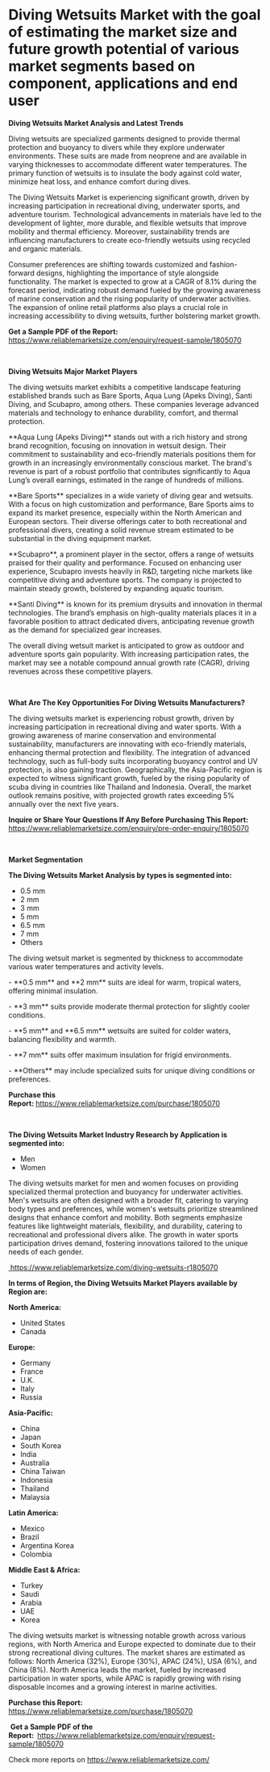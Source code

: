 <p><h1>Diving Wetsuits Market with the goal of estimating the market size and future growth potential of various market segments based on component, applications and end user</h1></p><p><strong>Diving Wetsuits Market Analysis and Latest Trends</strong></p>
<p><p>Diving wetsuits are specialized garments designed to provide thermal protection and buoyancy to divers while they explore underwater environments. These suits are made from neoprene and are available in varying thicknesses to accommodate different water temperatures. The primary function of wetsuits is to insulate the body against cold water, minimize heat loss, and enhance comfort during dives.</p><p>The Diving Wetsuits Market is experiencing significant growth, driven by increasing participation in recreational diving, underwater sports, and adventure tourism. Technological advancements in materials have led to the development of lighter, more durable, and flexible wetsuits that improve mobility and thermal efficiency. Moreover, sustainability trends are influencing manufacturers to create eco-friendly wetsuits using recycled and organic materials.</p><p>Consumer preferences are shifting towards customized and fashion-forward designs, highlighting the importance of style alongside functionality. The market is expected to grow at a CAGR of 8.1% during the forecast period, indicating robust demand fueled by the growing awareness of marine conservation and the rising popularity of underwater activities. The expansion of online retail platforms also plays a crucial role in increasing accessibility to diving wetsuits, further bolstering market growth.</p></p>
<p><strong>Get a Sample PDF of the Report:&nbsp;</strong> <a href="https://www.reliablemarketsize.com/enquiry/request-sample/1805070?utm_campaign=2453&utm_medium=2&utm_source=Github&utm_content=ia&utm_term=04042025&utm_id=diving-wetsuits">https://www.reliablemarketsize.com/enquiry/request-sample/1805070</a></p>
<p>&nbsp;</p>
<p><strong>Diving Wetsuits Major Market Players</strong></p>
<p><p>The diving wetsuits market exhibits a competitive landscape featuring established brands such as Bare Sports, Aqua Lung (Apeks Diving), Santi Diving, and Scubapro, among others. These companies leverage advanced materials and technology to enhance durability, comfort, and thermal protection.</p><p>**Aqua Lung (Apeks Diving)** stands out with a rich history and strong brand recognition, focusing on innovation in wetsuit design. Their commitment to sustainability and eco-friendly materials positions them for growth in an increasingly environmentally conscious market. The brand's revenue is part of a robust portfolio that contributes significantly to Aqua Lung’s overall earnings, estimated in the range of hundreds of millions.</p><p>**Bare Sports** specializes in a wide variety of diving gear and wetsuits. With a focus on high customization and performance, Bare Sports aims to expand its market presence, especially within the North American and European sectors. Their diverse offerings cater to both recreational and professional divers, creating a solid revenue stream estimated to be substantial in the diving equipment market.</p><p>**Scubapro**, a prominent player in the sector, offers a range of wetsuits praised for their quality and performance. Focused on enhancing user experience, Scubapro invests heavily in R&D, targeting niche markets like competitive diving and adventure sports. The company is projected to maintain steady growth, bolstered by expanding aquatic tourism.</p><p>**Santi Diving** is known for its premium drysuits and innovation in thermal technologies. The brand’s emphasis on high-quality materials places it in a favorable position to attract dedicated divers, anticipating revenue growth as the demand for specialized gear increases.</p><p>The overall diving wetsuit market is anticipated to grow as outdoor and adventure sports gain popularity. With increasing participation rates, the market may see a notable compound annual growth rate (CAGR), driving revenues across these competitive players.</p></p>
<p>&nbsp;</p>
<p><strong>What Are The Key Opportunities For Diving Wetsuits Manufacturers?</strong></p>
<p><p>The diving wetsuits market is experiencing robust growth, driven by increasing participation in recreational diving and water sports. With a growing awareness of marine conservation and environmental sustainability, manufacturers are innovating with eco-friendly materials, enhancing thermal protection and flexibility. The integration of advanced technology, such as full-body suits incorporating buoyancy control and UV protection, is also gaining traction. Geographically, the Asia-Pacific region is expected to witness significant growth, fueled by the rising popularity of scuba diving in countries like Thailand and Indonesia. Overall, the market outlook remains positive, with projected growth rates exceeding 5% annually over the next five years.</p></p>
<p><strong>Inquire or Share Your Questions If Any Before Purchasing This Report:</strong> <a href="https://www.reliablemarketsize.com/enquiry/pre-order-enquiry/1805070?utm_campaign=2453&utm_medium=2&utm_source=Github&utm_content=ia&utm_term=04042025&utm_id=diving-wetsuits">https://www.reliablemarketsize.com/enquiry/pre-order-enquiry/1805070</a></p>
<p>&nbsp;</p>
<p><strong>Market Segmentation</strong></p>
<p><strong>The Diving Wetsuits Market Analysis by types is segmented into:</strong></p>
<p><ul><li>0.5 mm</li><li>2 mm</li><li>3 mm</li><li>5 mm</li><li>6.5 mm</li><li>7 mm</li><li>Others</li></ul></p>
<p><p>The diving wetsuit market is segmented by thickness to accommodate various water temperatures and activity levels. </p><p>- **0.5 mm** and **2 mm** suits are ideal for warm, tropical waters, offering minimal insulation. </p><p>- **3 mm** suits provide moderate thermal protection for slightly cooler conditions. </p><p>- **5 mm** and **6.5 mm** wetsuits are suited for colder waters, balancing flexibility and warmth. </p><p>- **7 mm** suits offer maximum insulation for frigid environments. </p><p>- **Others** may include specialized suits for unique diving conditions or preferences. </p></p>
<p><strong>Purchase this Report:&nbsp;</strong><a href="https://www.reliablemarketsize.com/purchase/1805070?utm_campaign=2453&utm_medium=2&utm_source=Github&utm_content=ia&utm_term=04042025&utm_id=diving-wetsuits">https://www.reliablemarketsize.com/purchase/1805070</a></p>
<p>&nbsp;</p>
<p><strong>The Diving Wetsuits Market Industry Research by Application is segmented into:</strong></p>
<p><ul><li>Men</li><li>Women</li></ul></p>
<p><p>The diving wetsuits market for men and women focuses on providing specialized thermal protection and buoyancy for underwater activities. Men's wetsuits are often designed with a broader fit, catering to varying body types and preferences, while women's wetsuits prioritize streamlined designs that enhance comfort and mobility. Both segments emphasize features like lightweight materials, flexibility, and durability, catering to recreational and professional divers alike. The growth in water sports participation drives demand, fostering innovations tailored to the unique needs of each gender.</p></p>
<p><a href="https://www.reliablemarketsize.com/diving-wetsuits-r1805070?utm_campaign=2453&utm_medium=2&utm_source=Github&utm_content=ia&utm_term=04042025&utm_id=diving-wetsuits">&nbsp;https://www.reliablemarketsize.com/diving-wetsuits-r1805070</a></p>
<p><strong>In terms of Region, the Diving Wetsuits Market Players available by Region are:</strong></p>
<p>
    <p> <strong> North America: </strong>
        <ul>
            <li>United States</li>
            <li>Canada</li>
        </ul>
        </p> 
    <p> <strong> Europe: </strong>
        <ul>
            <li>Germany</li>
            <li>France</li>
            <li>U.K.</li>
            <li>Italy</li>
            <li>Russia</li>
        </ul>
        </p> 
    <p> <strong> Asia-Pacific: </strong>
        <ul>
            <li>China</li>
            <li>Japan</li>
            <li>South Korea</li>
            <li>India</li>
            <li>Australia</li>
            <li>China Taiwan</li>
            <li>Indonesia</li>
            <li>Thailand</li>
            <li>Malaysia</li>
        </ul>
        </p> 
    <p> <strong> Latin America: </strong>
        <ul>
            <li>Mexico</li>
            <li>Brazil</li>
            <li>Argentina Korea</li>
            <li>Colombia</li>
        </ul>
        </p> 
    <p> <strong> Middle East & Africa: </strong>
        <ul>
            <li>Turkey</li>
            <li>Saudi</li>
            <li>Arabia</li>
            <li>UAE</li>
            <li>Korea</li>
        </ul>
    </p>
    </p>
<p><p>The diving wetsuits market is witnessing notable growth across various regions, with North America and Europe expected to dominate due to their strong recreational diving cultures. The market shares are estimated as follows: North America (32%), Europe (30%), APAC (24%), USA (6%), and China (8%). North America leads the market, fueled by increased participation in water sports, while APAC is rapidly growing with rising disposable incomes and a growing interest in marine activities.</p></p>
<p><strong>Purchase this Report: </strong><a href="https://www.reliablemarketsize.com/purchase/1805070?utm_campaign=2453&utm_medium=2&utm_source=Github&utm_content=ia&utm_term=04042025&utm_id=diving-wetsuits">https://www.reliablemarketsize.com/purchase/1805070</a></p>
<p>&nbsp;<strong>Get a Sample PDF of the Report:&nbsp;&nbsp;</strong><a href="https://www.reliablemarketsize.com/enquiry/request-sample/1805070?utm_campaign=2453&utm_medium=2&utm_source=Github&utm_content=ia&utm_term=04042025&utm_id=diving-wetsuits">https://www.reliablemarketsize.com/enquiry/request-sample/1805070</a></p>
<p><strong></strong></p>
<p>Check more reports on <a href="https://www.reliablemarketsize.com/?utm_campaign=2453&utm_medium=2&utm_source=Github&utm_content=ia&utm_term=04042025&utm_id=diving-wetsuits">https://www.reliablemarketsize.com/</a></p>
